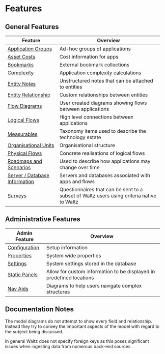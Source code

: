 # Features

## General Features

Feature | Overview 
--- | ---
[Application Groups](app_groups/README.md) | Ad-hoc groups of applications
[Asset Costs](asset_costs/README.md) | Cost information for apps
[Bookmarks](bookmarks/README.md) | External bookmark collections 
[Complexity](complexity/README.md) | Application complexity calculations
[Entity Notes](entity_notes/README.md) | Unstructured notes that can be attached to entities
[Entity Relationship](entity_relationship/README.md) | Custom relationships between entities
[Flow Diagrams](flow_diagrams/README.md) | User created diagrams showing flows between applications
[Logical Flows](logical_flows/README.md) | High level connections between applications
[Measurables](measurables/README.md) | Taxonomy items used to describe the technology estate
[Organisational Units](org_units/README.md) | Organisational structure
[Physical Flows](physical_flows/README.md) | Concrete realisations of logical flows
[Roadmaps and Scenarios](roadmaps/README.md) | Used to describe how applications may change over time
[Server / Database Information](servers_and_databases/README.md) | Servers and databases associated with apps and flows
[Surveys](surveys/README.md) | Questionnaires that can be sent to a subset of Waltz users using criteria native to Waltz


## Administrative Features

Admin Feature | Overview
--- | ---
[Configuration](configuration/README.md) | Setup information
[Properties](configuration/properties.md) | System wide properties  
[Settings](configuration/settings.md) | System settings stored in the database
[Static Panels](configuration/static_panels.md) |  Allow for custom information to be displayed in predefined locations
[Nav Aids](configuration/svg_diagrams.md) | Diagrams to help users navigate complex structures


## Documentation Notes 
The model diagrams do not attempt to show every field and relationship.  Instead they try 
to convey the important aspects of the model with regard to the subject being discussed.

In general Waltz does not specify foreign keys as this poses significant issues when 
ingesting data from numerous back-end sources.
  
